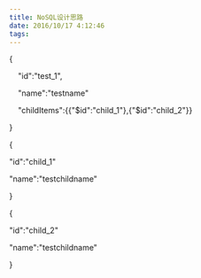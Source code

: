```yaml
---
title: NoSQL设计思路
date: 2016/10/17 4:12:46
tags:
---
```



{

    "id":"test_1",

    "name":"testname"

    "childItems":{{"$id":"child_1"},{"$id":"child_2"}}

}

  


  


  


{

"id":"child_1"

"name":"testchildname"

}  


{

"id":"child_2"

"name":"testchildname"

}

  


  

